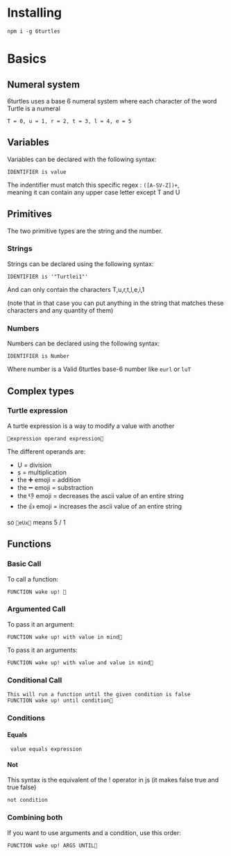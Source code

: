 # Installing

```
npm i -g 6turtles
```

# Basics

## Numeral system

6turtles uses a base 6 numeral system where each character of the word Turtle is a numeral

```
T = 0, u = 1, r = 2, t = 3, l = 4, e = 5
```
## Variables

Variables can be declared with the following syntax:

```
IDENTIFIER is value
```

The indentifier must match this specific regex : `([A-SV-Z])+`,  
meaning it can contain any upper case letter except T and U

## Primitives

The two primitive types are the string and the number.

### Strings 

Strings can be declared using the following syntax:

```
IDENTIFIER is '"Turtlei1"'
```

And can only contain the characters T,u,r,t,l,e,i,1

(note that in that case you can put anything in the string that matches these characters and any quantity of them)

### Numbers

Numbers can be declared using the following syntax:

```
IDENTIFIER is Number
```

Where number is a Valid 6turtles base-6 number like ``eurl`` or ``luT``


## Complex types

### Turtle expression

A turtle expression is a way to modify a value with another

``🐢expression operand expression🐢``

The different operands are:
* U = division
* s = multiplication
* the ➕ emoji = addition
* the ➖ emoji = substraction
* the 👎 emoji = decreases the ascii value of an entire string
* the 👍 emoji = increases the ascii value of an entire string

so ```🐢eUx🐢``` means 5 / 1

## Functions

### Basic Call
To call a function:

```
FUNCTION wake up! 🐢
```

### Argumented Call

To pass it an argument:

```
FUNCTION wake up! with value in mind🐢
```

To pass it an arguments:

```
FUNCTION wake up! with value and value in mind🐢
```

### Conditional Call

```
This will run a function until the given condition is false
FUNCTION wake up! until condition🐢
```

### Conditions

#### Equals
```
 value equals expression
```

#### Not

This syntax is the equivalent of the ! operator in js (it makes false true and true false)

```
not condition
```

### Combining both

If you want to use arguments and a condition, use this order:

```
FUNCTION wake up! ARGS UNTIL🐢
```
